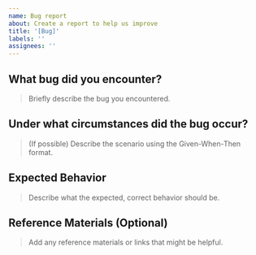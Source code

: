 ```yaml
---
name: Bug report
about: Create a report to help us improve
title: '[Bug]'
labels: ''
assignees: ''
---
```


## What bug did you encounter?

> Briefly describe the bug you encountered.

## Under what circumstances did the bug occur?

> (If possible) Describe the scenario using the Given-When-Then format.

## Expected Behavior

> Describe what the expected, correct behavior should be.

## Reference Materials (Optional)

> Add any reference materials or links that might be helpful.

